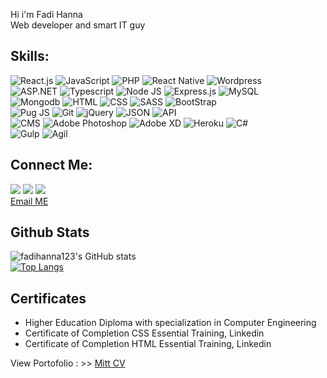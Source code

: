 Hi i'm Fadi Hanna <br />
Web developer and smart IT guy <br />

## Skills:

<img src="https://img.shields.io/badge/-React.js-blueviolet" alt="React.js" /> <img src="https://img.shields.io/badge/-JavaScript-blueviolet" alt="JavaScript" /> <img src="https://img.shields.io/badge/-PHP-blue" alt="PHP" /> <img src="https://img.shields.io/badge/-React Native-blue" alt="React Native" /> <img src="https://img.shields.io/badge/-Wordpress-white" alt="Wordpress" /> <br /> <img src="https://img.shields.io/badge/-ASP.NET-blueviolet" alt="ASP.NET" /> <img src="https://img.shields.io/badge/-Typescript-blue" alt="Typescript" /> <img src="https://img.shields.io/badge/-Node JS-success" alt="Node JS" /> <img src="https://img.shields.io/badge/-Express.js-gray" alt="Express.js" /> <img src="https://img.shields.io/badge/-MySQL-orange" alt="MySQL" /> <br /> <img src="https://img.shields.io/badge/-Mongodb-success" alt="Mongodb" /> <img src="https://img.shields.io/badge/-HTML-orange" alt="HTML" /> <img src="https://img.shields.io/badge/-CSS-darkblue" alt="CSS" /> <img src="https://img.shields.io/badge/-SASS-pink" alt="SASS" /> <img src="https://img.shields.io/badge/-Bootstrap-darkblue" alt="BootStrap" /> <br /> <img src="https://img.shields.io/badge/-Pug JS-orange" alt="Pug JS" /> <img src="https://img.shields.io/badge/-Git-black" alt="Git" /> <img src="https://img.shields.io/badge/-jQuery-black" alt="jQuery" /> <img src="https://img.shields.io/badge/-JSON-black" alt="JSON" /> <img src="https://img.shields.io/badge/-API-informational" alt="API" /> <br /> <img src="https://img.shields.io/badge/-CMS-informational" alt="CMS" /> <img src="https://img.shields.io/badge/-Adobe Photoshop-darkblue" alt="Adobe Photoshop" /> <img src="https://img.shields.io/badge/-Adobe XD-darkred" alt="Adobe XD" /> <img src="https://img.shields.io/badge/-Heroku-blue" alt="Heroku" /> <img src="https://img.shields.io/badge/-Csharp-black" alt="C#" /> <br /> <img src="https://img.shields.io/badge/-Gulp-darkred" alt="Gulp" /> <img src="https://img.shields.io/badge/-Agil-darkred" alt="Agil" /><br />

## Connect Me:

[![](https://img.shields.io/badge/%20-Facebook-blue?color=blue&labelColor=blue&logo=facebook&logoColor=white)](https://www.facebook.com/profile.php?id=100029623099856)
[![](https://img.shields.io/badge/%20-Linkedin-blue?color=blue&labelColor=blue&logo=Linkedin&logoColor=white)](https://www.linkedin.com/in/fadi-hanna-5506401b0/)
[![](https://img.shields.io/badge/%20-Github-white?color=black&labelColor=white&logo=Github&logoColor=black)](https://github.com/fadihanna123) <br />
<a href="mailto:fhanna181@gmail.com">Email ME</a>

## Github Stats

![fadihanna123's GitHub stats](https://github-readme-stats.vercel.app/api?username=fadihanna123&show_icons=true&theme=radical) <br />
[![Top Langs](https://github-readme-stats.vercel.app/api/top-langs/?username=fadihanna123&langs_count=10)](https://github.com/fadihanna123/github-readme-stats)

## Certificates

<ul>
<li> Higher Education Diploma with specialization in Computer Engineering </li>
<li> Certificate of Completion CSS Essential Training, Linkedin </li>
<li> Certificate of Completion HTML Essential Training, Linkedin </li>
</ul>

View Portofolio : >> <a href="https://mitt-cv.com">Mitt CV</a>
